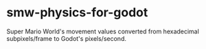 # smw-physics-for-godot
Super Mario World's movement values converted from hexadecimal subpixels/frame to Godot's pixels/second.
